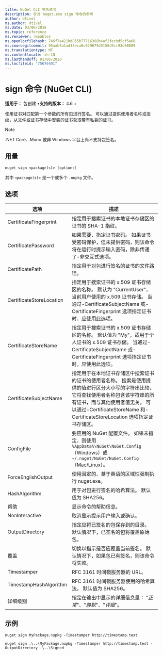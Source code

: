 ```yaml
---
title: NuGet CLI 签名命令
description: 针对 nuget.exe sign 命令的参考
author: dtivel
ms.author: dtivel
ms.date: 03/06/2018
ms.topic: reference
ms.reviewer: rmpablos
ms.openlocfilehash: 746f7a421bd855b77716388b4af2fecbd5cf5a68
ms.sourcegitcommit: 96aab8a1ad35eca0c029679d0158d9cc93d66009
ms.translationtype: MT
ms.contentlocale: zh-CN
ms.lasthandoff: 01/06/2020
ms.locfileid: "75676401"
---
```

# <a name="sign-command-nuget-cli"></a>sign 命令 (NuGet CLI)

**适用于：** 包创建 &bullet;**支持的版本：** 4.6 +

使用证书对匹配第一个参数的所有包进行签名。 可以通过提供使用者名称或指纹，从文件或证书存储中安装的证书获取带有私钥的证书。

> [!Note]
> .NET Core、Mono 或非 Windows 平台上尚不支持包签名。

## <a name="usage"></a>用量

```cli
nuget sign <package(s)> [options]
```

其中 `<package(s)>` 是一个或多个 `.nupkg` 文件。

## <a name="options"></a>选项

| 选项 | 描述 |
| --- | --- |
| CertificateFingerprint | 指定用于搜索证书的本地证书存储区的证书的 SHA-1 指纹。 |
| CertificatePassword | 如果需要，指定证书密码。 如果证书受密码保护，但未提供密码，则该命令将在运行时提示输入密码，除非传递了-非交互式选项。 |
| CertificatePath | 指定用于对包进行签名的证书的文件路径。 |
| CertificateStoreLocation | 指定用于搜索证书的 x.509 证书存储区的名称。 默认为 "CurrentUser"，当前用户使用的 x.509 证书存储。 当通过-CertificateSubjectName 或-CertificateFingerprint 选项指定证书时，应使用此选项。 |
| CertificateStoreName | 指定用于搜索证书的 x.509 证书存储区的名称。 默认值为 "My"，适用于个人证书的 x.509 证书存储。 当通过-CertificateSubjectName 或-CertificateFingerprint 选项指定证书时，应使用此选项。 |
| CertificateSubjectName | 指定用于在本地证书存储区中搜索证书的证书的使用者名称。  搜索是使用提供的值进行区分大小写的字符串比较，它将查找使用者名称包含该字符串的所有证书，而与其他使用者值无关。  可以通过-CertificateStoreName 和-CertificateStoreLocation 选项指定证书存储区。 |
| ConfigFile | 要应用的 NuGet 配置文件。 如果未指定，则使用 `%AppData%\NuGet\NuGet.Config` （Windows）或 `~/.nuget/NuGet/NuGet.Config` （Mac/Linux）。|
| ForceEnglishOutput | 使用固定的、基于英语的区域性强制执行 nuget.exe。 |
| HashAlgorithm | 用于对包进行签名的哈希算法。 默认值为 SHA256。 |
| 帮助 | 显示命令的帮助信息。 |
| NonInteractive | 取消显示提示用户输入或确认。 |
| OutputDirectory | 指定应将已签名的包保存到的目录。 默认情况下，已签名的包将覆盖原始包。 |
| 覆盖 | 切换以指示是否应覆盖当前签名。 默认情况下，如果包已有签名，则该命令将失败。 |
| Timestamper | RFC 3161 时间戳服务器的 URL。 |
| TimestampHashAlgorithm | RFC 3161 时间戳服务器使用的哈希算法。 默认值为 SHA256。 |
| 详细级别 | 指定在输出中显示的详细信息量： "*正常*"、"*静默*"、"*详细*"。 |

## <a name="examples"></a>示例

```cli
nuget sign MyPackage.nupkg -Timestamper http://timestamp.test

nuget sign .\..\MyPackage.nupkg -Timestamper http://timestamp.test -OutputDirectory .\..\Signed
```
